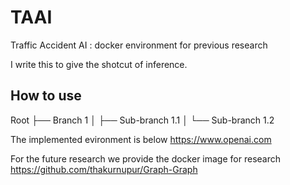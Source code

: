 # TAAI
Traffic Accident AI : docker environment for previous research

I write this to give the shotcut of inference.

## How to use
Root
├── Branch 1
│   ├── Sub-branch 1.1
│   └── Sub-branch 1.2

The implemented evironment is below
<https://www.openai.com>

For the future research we provide the docker image for research
https://github.com/thakurnupur/Graph-Graph
